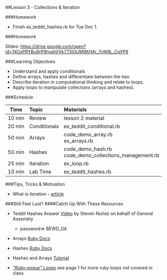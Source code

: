 
##Lesson 3 - Collections & Iteration 


###Homework

-	Finish ex_teddit_hashes.rb for Tue Dec 1.

###Homework

Slides: https://drive.google.com/open?id=1XOsPRYBu8rP9tyqbVVk773lGUM9XHAj_7cW9L_CpYP8


###Learning Objectives

*   Understand and apply conditionals
*	Define arrays, hashes and differentiate between the two.
*	Describe iteration in computational thinking and relate to loops.
*	Apply loops to manipulate collections  (arrays and hashes). 



###Schedule


| Time        | Topic| Materials|
| ------------- |:-------------|:-------------------|
| 10 min | Review| lesson 2 material| 
| 20 min | Conditionals | ex_teddit_conditional.rb |
| 50 min | Arrays|code_demo_array.rb <br> ex_arrays.rb | 
| 50 min | Hashes | code_demo_hash.rb <br> code_demo_collections_management.rb | 
| 25 min | Iteration | ex_loop.rb | 
| 10 min | Lab Time | ex_teddit_hashes.rb |




###Tips, Tricks & Motivation

-  What is iteration - [article](http://www.computerhope.com/jargon/i/iteration.htm)


###Still Feel Lost?
####Catch Up With These Resources

-	Teddit Hashes Answer [Video](http://vimeo.com/gatv/review/67752035/a90db9177f) by Steven Nuñez on behalf of General Assembly
	-	password=> BEWD_GA

-	Arrays [Ruby Docs](http://ruby-doc.org/core-2.0/Array.html)
-	Hashes [Ruby Docs](http://ruby-doc.org/core-2.0/Hash.html)
-	Hashes and Arrays [Tutorial](http://www.codecademy.com/courses/ruby-beginner-en-F3loB?curriculum_id=5059f8619189a5000201fbcb)
-	[*“Ruby-esque”* Loops](http://ruby.about.com/od/rubyfeatures/a/loops_2.htm) see page 1 for more ruby loops not covered in class.

